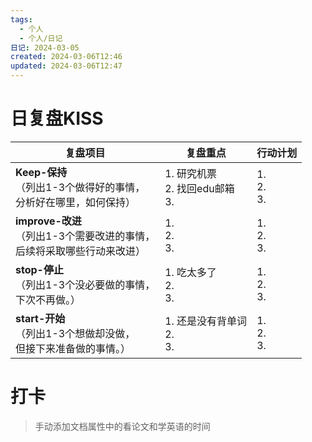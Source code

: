 ```yaml
---
tags:
  - 个人
  - 个人/日记
日记: 2024-03-05
created: 2024-03-06T12:46
updated: 2024-03-06T12:47
---
```



# 日复盘KISS
| **复盘项目**                                             | **复盘重点**                     | **行动计划**          |
| ---------------------------------------------------- | ---------------------------- | ----------------- |
| **Keep-保持**<br>（列出1-3个做得好的事情，<br>   分析好在哪里，如何保持）     | 1.  研究机票<br>2. 找回edu邮箱<br>3. | 1.  <br>2. <br>3. |
| **improve-改进**<br>（列出1-3个需要改进的事情，<br>  后续将采取哪些行动来改进） | 1.  <br>2. <br>3.            | 1.  <br>2. <br>3. |
| **stop-停止**<br>（列出1-3个没必要做的事情，<br>下次不再做。）            | 1.  吃太多了<br>2. <br>3.        | 1.  <br>2. <br>3. |
| **start-开始**<br>（列出1-3个想做却没做，<br>但接下来准备做的事情。）        | 1.  还是没有背单词<br>2. <br>3.     | 1.  <br>2. <br>3. |


# 打卡
> 手动添加文档属性中的看论文和学英语的时间


